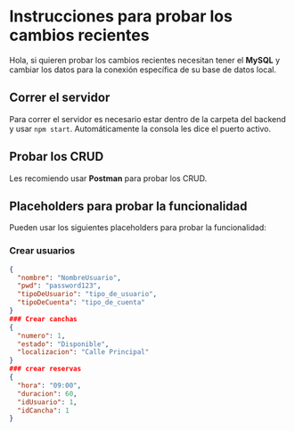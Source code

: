 # Instrucciones para probar los cambios recientes

Hola, si quieren probar los cambios recientes necesitan tener el **MySQL** y cambiar los datos para la conexión específica de su base de datos local.

## Correr el servidor

Para correr el servidor es necesario estar dentro de la carpeta del backend y usar `npm start`. Automáticamente la consola les dice el puerto activo.

## Probar los CRUD

Les recomiendo usar **Postman** para probar los CRUD.

## Placeholders para probar la funcionalidad

Pueden usar los siguientes placeholders para probar la funcionalidad:

### Crear usuarios

```json
{
  "nombre": "NombreUsuario",
  "pwd": "password123",
  "tipoDeUsuario": "tipo_de_usuario",
  "tipoDeCuenta": "tipo_de_cuenta"
}
### Crear canchas
{
  "numero": 1,
  "estado": "Disponible",
  "localizacion": "Calle Principal"
}
### crear reservas
{
  "hora": "09:00",
  "duracion": 60,
  "idUsuario": 1,
  "idCancha": 1
}

